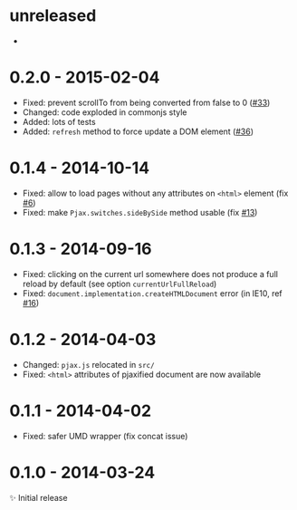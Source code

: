# unreleased

- 

# 0.2.0 - 2015-02-04

- Fixed: prevent scrollTo from being converted from false to 0 ([#33](https://github.com/MoOx/pjax/pull/33))
- Changed: code exploded in commonjs style
- Added: lots of tests
- Added: `refresh` method to force update a DOM element ([#36](https://github.com/MoOx/pjax/pull/36))

# 0.1.4 - 2014-10-14

- Fixed: allow to load pages without any attributes on `<html>` element (fix [#6](https://github.com/MoOx/pjax/issues/6))
- Fixed: make `Pjax.switches.sideBySide` method usable (fix [#13](https://github.com/MoOx/pjax/issues/13))

# 0.1.3 - 2014-09-16

- Fixed: clicking on the current url somewhere does not produce a full reload by default (see option `currentUrlFullReload`)
- Fixed: `document.implementation.createHTMLDocument` error (in IE10, ref [#16](https://github.com/MoOx/pjax/pull/16))

# 0.1.2 - 2014-04-03

- Changed: `pjax.js` relocated in `src/`
- Fixed: `<html>` attributes of pjaxified document are now available

# 0.1.1 - 2014-04-02

- Fixed: safer UMD wrapper (fix concat issue)

# 0.1.0 - 2014-03-24

✨ Initial release
